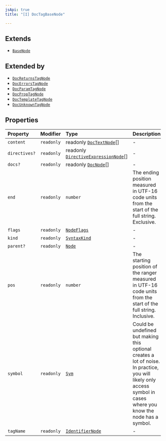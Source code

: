 ```yaml
---
jsApi: true
title: "[I] DocTagBaseNode"

---
```

## Extends

- [`BaseNode`](BaseNode.md)

## Extended by

- [`DocReturnsTagNode`](DocReturnsTagNode.md)
- [`DocErrorsTagNode`](DocErrorsTagNode.md)
- [`DocParamTagNode`](DocParamTagNode.md)
- [`DocPropTagNode`](DocPropTagNode.md)
- [`DocTemplateTagNode`](DocTemplateTagNode.md)
- [`DocUnknownTagNode`](DocUnknownTagNode.md)

## Properties

| Property | Modifier | Type | Description | Inherited from |
| :------ | :------ | :------ | :------ | :------ |
| `content` | `readonly` | readonly [`DocTextNode`](DocTextNode.md)[] | - | - |
| `directives?` | `readonly` | readonly [`DirectiveExpressionNode`](DirectiveExpressionNode.md)[] | - | [`BaseNode`](BaseNode.md).`directives` |
| `docs?` | `readonly` | readonly [`DocNode`](DocNode.md)[] | - | [`BaseNode`](BaseNode.md).`docs` |
| `end` | `readonly` | `number` | The ending position measured in UTF-16 code units from the start of the full string. Exclusive. | [`BaseNode`](BaseNode.md).`end` |
| `flags` | `readonly` | [`NodeFlags`](../enumerations/NodeFlags.md) | - | [`BaseNode`](BaseNode.md).`flags` |
| `kind` | `readonly` | [`SyntaxKind`](../enumerations/SyntaxKind.md) | - | [`BaseNode`](BaseNode.md).`kind` |
| `parent?` | `readonly` | [`Node`](../type-aliases/Node.md) | - | [`BaseNode`](BaseNode.md).`parent` |
| `pos` | `readonly` | `number` | The starting position of the ranger measured in UTF-16 code units from the start of the full string. Inclusive. | [`BaseNode`](BaseNode.md).`pos` |
| `symbol` | `readonly` | [`Sym`](Sym.md) | Could be undefined but making this optional creates a lot of noise. In practice, you will likely only access symbol in cases where you know the node has a symbol. | [`BaseNode`](BaseNode.md).`symbol` |
| `tagName` | `readonly` | [`IdentifierNode`](IdentifierNode.md) | - | - |
